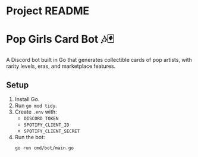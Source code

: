 # Project README

# Pop Girls Card Bot 🎶🃏

A Discord bot built in Go that generates collectible cards of pop artists, with rarity levels, eras, and marketplace features.

## Setup

1. Install Go.
2. Run `go mod tidy`.
3. Create `.env` with:
   - `DISCORD_TOKEN`
   - `SPOTIFY_CLIENT_ID`
   - `SPOTIFY_CLIENT_SECRET`
4. Run the bot:
   ```bash
   go run cmd/bot/main.go
   ```
